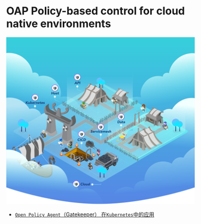 # OAP Policy-based control for cloud native environments


![Alt Image Text](images/0_1.png "body image")

* [`Open Policy Agent`（Gatekeeper） 在`Kubernetes`中的应用](1intro.md)